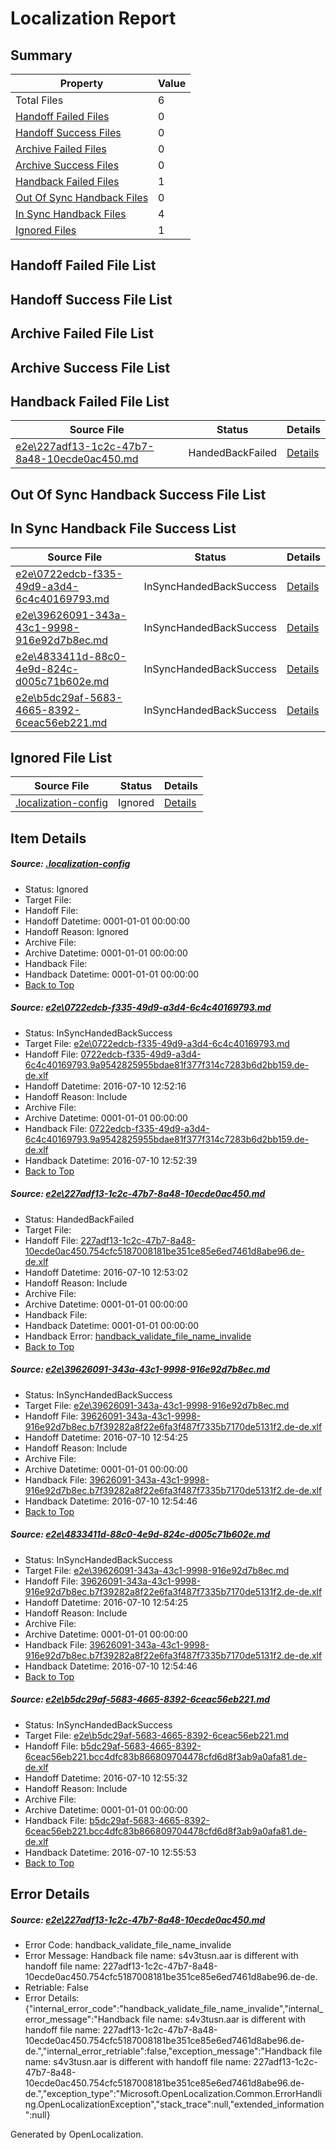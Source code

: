 # <a name='report-top'></a> Localization Report

## Summary
 Property | Value 
 -------- | ----- 
 Total Files | 6
[ Handoff Failed Files ](#handoff-failed-list)| 0
[ Handoff Success Files ](#handoff-success-list)| 0
[ Archive Failed Files ](#archive-failed-list)| 0
[ Archive Success Files ](#archive-success-list)| 0
[ Handback Failed Files ](#handback-failed-list)| 1
[ Out Of Sync Handback Files ](#outofsync-handback-success-list)| 0
[ In Sync Handback Files ](#insync-handback-success-list)| 4
[ Ignored Files ](#ignored-list)| 1

## <a name='handoff-failed-list'></a> Handoff Failed File List

## <a name='handoff-success-list'></a> Handoff Success File List

## <a name='archive-failed-list'></a> Archive Failed File List

## <a name='archive-success-list'></a> Archive Success File List

## <a name='handback-failed-list'></a> Handback Failed File List
 Source File | Status | Details 
 ----------- | ------ | ------- 
 [e2e\227adf13-1c2c-47b7-8a48-10ecde0ac450.md](https://github.com/OpenLocalizationTestOrg/oltest/blob/ec9a87608cd3c62459c87fc8e9f342e24ad934e2/e2e/227adf13-1c2c-47b7-8a48-10ecde0ac450.md) | HandedBackFailed | [Details](#18314e02cd6e0ff478cb9c61a5e5e44f089f755b2)

## <a name='outofsync-handback-success-list'></a> Out Of Sync Handback Success File List

## <a name='insync-handback-success-list'></a> In Sync Handback File Success List
 Source File | Status | Details 
 ----------- | ------ | ------- 
 [e2e\0722edcb-f335-49d9-a3d4-6c4c40169793.md](https://github.com/OpenLocalizationTestOrg/oltest/blob/c1914e26debf7a00202bbd903d75516acfa04a95/e2e/0722edcb-f335-49d9-a3d4-6c4c40169793.md) | InSyncHandedBackSuccess | [Details](#a86e74fedf00656ebe115190a5bfffe5405a33d21)
 [e2e\39626091-343a-43c1-9998-916e92d7b8ec.md](https://github.com/OpenLocalizationTestOrg/oltest/blob/5672fb5dfb345a34998ee2feaedab541dc19d7bf/e2e/39626091-343a-43c1-9998-916e92d7b8ec.md) | InSyncHandedBackSuccess | [Details](#baba37847ecaaee5bce026c5cde7335809563ce33)
 [e2e\4833411d-88c0-4e9d-824c-d005c71b602e.md](https://github.com/OpenLocalizationTestOrg/oltest/blob/0e4e63d8fcd083fb7645e6961291a8455dee8683/e2e/4833411d-88c0-4e9d-824c-d005c71b602e.md) | InSyncHandedBackSuccess | [Details](#baba37847ecaaee5bce026c5cde7335809563ce34)
 [e2e\b5dc29af-5683-4665-8392-6ceac56eb221.md](https://github.com/OpenLocalizationTestOrg/oltest/blob/0e4e63d8fcd083fb7645e6961291a8455dee8683/e2e/b5dc29af-5683-4665-8392-6ceac56eb221.md) | InSyncHandedBackSuccess | [Details](#4a7708dc2a0e71401f55ccb9fa123c333dfce5975)

## <a name='ignored-list'></a> Ignored File List
 Source File | Status | Details 
 ----------- | ------ | ------- 
 [.localization-config](https://github.com/OpenLocalizationTestOrg/oltest/blob/0e4e63d8fcd083fb7645e6961291a8455dee8683/.localization-config) | Ignored | [Details](#3d4f252ac210baf56311d7e97dcc2db10974dbd20)

## Item Details
##### <a name='3d4f252ac210baf56311d7e97dcc2db10974dbd20'></a> Source: [.localization-config](https://github.com/OpenLocalizationTestOrg/oltest/blob/0e4e63d8fcd083fb7645e6961291a8455dee8683/.localization-config)
* Status: Ignored
* Target File: 
* Handoff File: 
* Handoff Datetime: 0001-01-01 00:00:00
* Handoff Reason: Ignored
* Archive File: 
* Archive Datetime: 0001-01-01 00:00:00
* Handback File: 
* Handback Datetime: 0001-01-01 00:00:00
* [Back to Top](#report-top)

##### <a name='a86e74fedf00656ebe115190a5bfffe5405a33d21'></a> Source: [e2e\0722edcb-f335-49d9-a3d4-6c4c40169793.md](https://github.com/OpenLocalizationTestOrg/oltest/blob/c1914e26debf7a00202bbd903d75516acfa04a95/e2e/0722edcb-f335-49d9-a3d4-6c4c40169793.md)
* Status: InSyncHandedBackSuccess
* Target File: [e2e\0722edcb-f335-49d9-a3d4-6c4c40169793.md](https://github.com/OpenLocalizationTestOrg/oltest-dede-fly/blob/5a528246224891cbd036fa6d50618de2f8373b35/e2e/0722edcb-f335-49d9-a3d4-6c4c40169793.md)
* Handoff File: [0722edcb-f335-49d9-a3d4-6c4c40169793.9a9542825955bdae81f377f314c7283b6d2bb159.de-de.xlf](https://github.com/OpenLocalizationTestOrg/olhandoff-e2e/blob/a9c964144ebc8b036ca494f1ff9443af605c5198/ol-handoff/OpenLocalizationTestOrg/oltest-dede-fly/ci/ht/0722edcb-f335-49d9-a3d4-6c4c40169793.9a9542825955bdae81f377f314c7283b6d2bb159.de-de.xlf)
* Handoff Datetime: 2016-07-10 12:52:16
* Handoff Reason: Include
* Archive File: 
* Archive Datetime: 0001-01-01 00:00:00
* Handback File: [0722edcb-f335-49d9-a3d4-6c4c40169793.9a9542825955bdae81f377f314c7283b6d2bb159.de-de.xlf](https://github.com/OpenLocalizationTestOrg/olhandback-e2e/blob/b95f6492b785ae6b8dec0ce17df4876cbfd7ac8b/ol-handback/OpenLocalizationTestOrg/oltest-dede-fly/ci/ht/0722edcb-f335-49d9-a3d4-6c4c40169793.9a9542825955bdae81f377f314c7283b6d2bb159.de-de.xlf)
* Handback Datetime: 2016-07-10 12:52:39
* [Back to Top](#report-top)

##### <a name='18314e02cd6e0ff478cb9c61a5e5e44f089f755b2'></a> Source: [e2e\227adf13-1c2c-47b7-8a48-10ecde0ac450.md](https://github.com/OpenLocalizationTestOrg/oltest/blob/ec9a87608cd3c62459c87fc8e9f342e24ad934e2/e2e/227adf13-1c2c-47b7-8a48-10ecde0ac450.md)
* Status: HandedBackFailed
* Target File: 
* Handoff File: [227adf13-1c2c-47b7-8a48-10ecde0ac450.754cfc5187008181be351ce85e6ed7461d8abe96.de-de.xlf](https://github.com/OpenLocalizationTestOrg/olhandoff-e2e/blob/587017b0816a8cbbf4ca231e3863d9d35c05410b/ol-handoff/OpenLocalizationTestOrg/oltest-dede-fly/ci/ht/227adf13-1c2c-47b7-8a48-10ecde0ac450.754cfc5187008181be351ce85e6ed7461d8abe96.de-de.xlf)
* Handoff Datetime: 2016-07-10 12:53:02
* Handoff Reason: Include
* Archive File: 
* Archive Datetime: 0001-01-01 00:00:00
* Handback File: 
* Handback Datetime: 0001-01-01 00:00:00
* Handback Error: [handback_validate_file_name_invalide](#18314e02cd6e0ff478cb9c61a5e5e44f089f755b2handback_validate_file_name_invalide)
* [Back to Top](#report-top)

##### <a name='baba37847ecaaee5bce026c5cde7335809563ce33'></a> Source: [e2e\39626091-343a-43c1-9998-916e92d7b8ec.md](https://github.com/OpenLocalizationTestOrg/oltest/blob/5672fb5dfb345a34998ee2feaedab541dc19d7bf/e2e/39626091-343a-43c1-9998-916e92d7b8ec.md)
* Status: InSyncHandedBackSuccess
* Target File: [e2e\39626091-343a-43c1-9998-916e92d7b8ec.md](https://github.com/OpenLocalizationTestOrg/oltest-dede-fly/blob/9a496af7affcb1fee1afbd7e24fa06a65492d3a6/e2e/39626091-343a-43c1-9998-916e92d7b8ec.md)
* Handoff File: [39626091-343a-43c1-9998-916e92d7b8ec.b7f39282a8f22e6fa3f487f7335b7170de5131f2.de-de.xlf](https://github.com/OpenLocalizationTestOrg/olhandoff-e2e/blob/c820bcb1a7b932a0914e5931be1d8c6401481a8f/ol-handoff/OpenLocalizationTestOrg/oltest-dede-fly/ci/ht/39626091-343a-43c1-9998-916e92d7b8ec.b7f39282a8f22e6fa3f487f7335b7170de5131f2.de-de.xlf)
* Handoff Datetime: 2016-07-10 12:54:25
* Handoff Reason: Include
* Archive File: 
* Archive Datetime: 0001-01-01 00:00:00
* Handback File: [39626091-343a-43c1-9998-916e92d7b8ec.b7f39282a8f22e6fa3f487f7335b7170de5131f2.de-de.xlf](https://github.com/OpenLocalizationTestOrg/olhandback-e2e/blob/099235bf32da4c2d55659f43676575033f422330/ol-handback/OpenLocalizationTestOrg/oltest-dede-fly/ci/ht/39626091-343a-43c1-9998-916e92d7b8ec.b7f39282a8f22e6fa3f487f7335b7170de5131f2.de-de.xlf)
* Handback Datetime: 2016-07-10 12:54:46
* [Back to Top](#report-top)

##### <a name='baba37847ecaaee5bce026c5cde7335809563ce34'></a> Source: [e2e\4833411d-88c0-4e9d-824c-d005c71b602e.md](https://github.com/OpenLocalizationTestOrg/oltest/blob/0e4e63d8fcd083fb7645e6961291a8455dee8683/e2e/4833411d-88c0-4e9d-824c-d005c71b602e.md)
* Status: InSyncHandedBackSuccess
* Target File: [e2e\39626091-343a-43c1-9998-916e92d7b8ec.md](https://github.com/OpenLocalizationTestOrg/oltest-dede-fly/blob/9a496af7affcb1fee1afbd7e24fa06a65492d3a6/e2e/39626091-343a-43c1-9998-916e92d7b8ec.md)
* Handoff File: [39626091-343a-43c1-9998-916e92d7b8ec.b7f39282a8f22e6fa3f487f7335b7170de5131f2.de-de.xlf](https://github.com/OpenLocalizationTestOrg/olhandoff-e2e/blob/c820bcb1a7b932a0914e5931be1d8c6401481a8f/ol-handoff/OpenLocalizationTestOrg/oltest-dede-fly/ci/ht/39626091-343a-43c1-9998-916e92d7b8ec.b7f39282a8f22e6fa3f487f7335b7170de5131f2.de-de.xlf)
* Handoff Datetime: 2016-07-10 12:54:25
* Handoff Reason: Include
* Archive File: 
* Archive Datetime: 0001-01-01 00:00:00
* Handback File: [39626091-343a-43c1-9998-916e92d7b8ec.b7f39282a8f22e6fa3f487f7335b7170de5131f2.de-de.xlf](https://github.com/OpenLocalizationTestOrg/olhandback-e2e/blob/099235bf32da4c2d55659f43676575033f422330/ol-handback/OpenLocalizationTestOrg/oltest-dede-fly/ci/ht/39626091-343a-43c1-9998-916e92d7b8ec.b7f39282a8f22e6fa3f487f7335b7170de5131f2.de-de.xlf)
* Handback Datetime: 2016-07-10 12:54:46
* [Back to Top](#report-top)

##### <a name='4a7708dc2a0e71401f55ccb9fa123c333dfce5975'></a> Source: [e2e\b5dc29af-5683-4665-8392-6ceac56eb221.md](https://github.com/OpenLocalizationTestOrg/oltest/blob/0e4e63d8fcd083fb7645e6961291a8455dee8683/e2e/b5dc29af-5683-4665-8392-6ceac56eb221.md)
* Status: InSyncHandedBackSuccess
* Target File: [e2e\b5dc29af-5683-4665-8392-6ceac56eb221.md](https://github.com/OpenLocalizationTestOrg/oltest-dede-fly/blob/d0af5e0946890b787b66238ad4a82e5780be3f45/e2e/b5dc29af-5683-4665-8392-6ceac56eb221.md)
* Handoff File: [b5dc29af-5683-4665-8392-6ceac56eb221.bcc4dfc83b866809704478cfd6d8f3ab9a0afa81.de-de.xlf](https://github.com/OpenLocalizationTestOrg/olhandoff-e2e/blob/64014dc8703a86bda027001b62607205b3ef3d3a/ol-handoff/OpenLocalizationTestOrg/oltest-dede-fly/ci/ht/b5dc29af-5683-4665-8392-6ceac56eb221.bcc4dfc83b866809704478cfd6d8f3ab9a0afa81.de-de.xlf)
* Handoff Datetime: 2016-07-10 12:55:32
* Handoff Reason: Include
* Archive File: 
* Archive Datetime: 0001-01-01 00:00:00
* Handback File: [b5dc29af-5683-4665-8392-6ceac56eb221.bcc4dfc83b866809704478cfd6d8f3ab9a0afa81.de-de.xlf](https://github.com/OpenLocalizationTestOrg/olhandback-e2e/blob/7f6a2e165f3fb25e856a7258cb0277000111fe28/ol-handback/OpenLocalizationTestOrg/oltest-dede-fly/ci/ht/b5dc29af-5683-4665-8392-6ceac56eb221.bcc4dfc83b866809704478cfd6d8f3ab9a0afa81.de-de.xlf)
* Handback Datetime: 2016-07-10 12:55:53
* [Back to Top](#report-top)


## Error Details
##### <a name='18314e02cd6e0ff478cb9c61a5e5e44f089f755b2handback_validate_file_name_invalide'></a> Source: [e2e\227adf13-1c2c-47b7-8a48-10ecde0ac450.md](#18314e02cd6e0ff478cb9c61a5e5e44f089f755b2)
* Error Code: handback_validate_file_name_invalide
* Error Message: Handback file name: s4v3tusn.aar is different with handoff file name: 227adf13-1c2c-47b7-8a48-10ecde0ac450.754cfc5187008181be351ce85e6ed7461d8abe96.de-de.
* Retriable: False
* Error Details: {"internal_error_code":"handback_validate_file_name_invalide","internal_error_message":"Handback file name: s4v3tusn.aar is different with handoff file name: 227adf13-1c2c-47b7-8a48-10ecde0ac450.754cfc5187008181be351ce85e6ed7461d8abe96.de-de.","internal_error_retriable":false,"exception_message":"Handback file name: s4v3tusn.aar is different with handoff file name: 227adf13-1c2c-47b7-8a48-10ecde0ac450.754cfc5187008181be351ce85e6ed7461d8abe96.de-de.","exception_type":"Microsoft.OpenLocalization.Common.ErrorHandling.OpenLocalizationException","stack_trace":null,"extended_information":null}


Generated by OpenLocalization.

